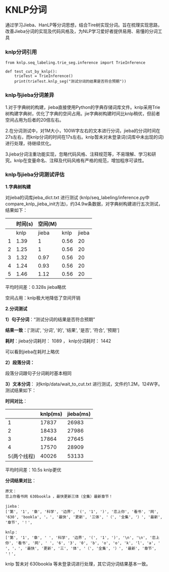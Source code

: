 # KNLP分词

通过学习Jieba、HanLP等分词思想，结合Tire树实现分词。旨在梳理实现思路，改善Jieba分词的实现及代码风格及，为NLP学习爱好者提供易用、易懂的分词工具

### knlp分词引用

```
from knlp.seq_labeling.trie_seg.inference import TrieInference

def test_cut_by_knlp():
    trieTest = TrieInference()
    print(trieTest.knlp_seg("测试分词的结果是否符合预期"))
```



### knlp与jieba分词差异

1.对于字典树的构建，jieba直接使用Python的字典存储词库文件。knlp采用Trie树构建字典树，优化了字典的空间占用。jie字典树构建时间比knlp稍优，但前者空间占用为后者的20倍左右。

2.在分词测试中，对1M大小，100W字左右的文本进行分词，jieba的分词时间在27s左右，而knlp分词的时间在17s左右。knlp暂未对未登录词(词库中未出现的词)进行处理，待继续优化。

3.jieba分词注重功能实现，忽略代码风格、注释规范等，不易理解、学习和研究。knlp在变量命名、注释及代码风格有严格的规范，增加程序可读性。



### knlp与jieba分词测试评估

**1.字典树构建**

对jieba的词库jieba_dict.txt 进行测试 (knlp/seq_labeling/inference.py中 compare_knlp_jieba_init方法)，约34.9w条数据，对字典树构建进行五次测试，结果如下：

|      | 时间(s) | 空间(M) |      |       |
| ---- | ------- | ------- | ---- | ----- |
|      | knlp    | jieba   | knlp | jieba |
| 1    | 1.39    | 1       | 0.56 | 20    |
| 2    | 1.25    | 1       | 0.56 | 20    |
| 3    | 1.32    | 0.97    | 0.56 | 20    |
| 4    | 1.24    | 0.93    | 0.56 | 20    |
| 5    | 1.46    | 1.12    | 0.56 | 20    |

平均时间差：0.328s  jieba略优

空间占用：knlp极大地降低了空间开销

**2.分词测试**

**1）句子分词**：“测试分词的结果是否符合预期”

**结果一致**：['测试', '分词', '的', '结果', '是否', '符合', '预期']

**耗时**：jieba分词耗时： 1089 ， knlp分词耗时： 1442

可以看到jieba在耗时上略优



**2）段落分词：**

段落分词跟句子分词耗时基本相同



**3）文本分词**： 对knlp/data/wait_to_cut.txt 进行测试，文件约1.2M，124W字。测试结果如下：

**时间对比**：

|             | knlp(ms) | jieba(ms) |
| ----------- | -------- | --------- |
| 1           | 17837    | 26983     |
| 2           | 18433    | 27986     |
| 3           | 17864    | 27645     |
| 4           | 17570    | 28909     |
| 5(两个线程) | 40026    | 53133     |

平均时间差：10.5s  knlp更优

**分词结果对比**：

```
原文：
恋上你看书网 630bookla ，最快更新三体（全集）最新章节！
```

```
jieba：
['第', '1', '章', '科学', '边界', '(', '1', ')', '恋上你', '看书', '网', '630', 'bookla', '，', '最快', '更新', '三体', '（', '全集', '）', '最新', '章节', '！',
```

```
knlp：
['第', '1', '章', ' ', '科学', '边界', '(', '1', ')', '\n', '\n', '恋上你', '看书', '网', ' ', '6', '3', '0', 'b', 'o', 'o', 'k', 'l', 'a', ' ', '，', '最快', '更新', '三', '体', '（', '全集', '）', '最新', '章节', '！',
```

knlp 暂未对 630bookla 等未登录词进行处理，其它词分词结果基本一致。
